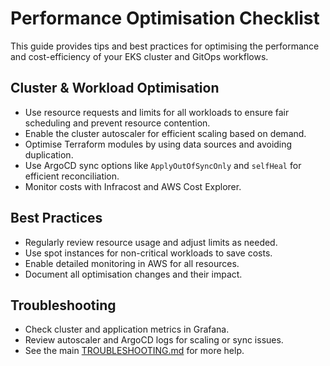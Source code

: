 # Performance Optimisation Checklist

This guide provides tips and best practices for optimising the performance and cost-efficiency of your EKS cluster and GitOps workflows.

## Cluster & Workload Optimisation
- Use resource requests and limits for all workloads to ensure fair scheduling and prevent resource contention.
- Enable the cluster autoscaler for efficient scaling based on demand.
- Optimise Terraform modules by using data sources and avoiding duplication.
- Use ArgoCD sync options like `ApplyOutOfSyncOnly` and `selfHeal` for efficient reconciliation.
- Monitor costs with Infracost and AWS Cost Explorer.

## Best Practices
- Regularly review resource usage and adjust limits as needed.
- Use spot instances for non-critical workloads to save costs.
- Enable detailed monitoring in AWS for all resources.
- Document all optimisation changes and their impact.

## Troubleshooting
- Check cluster and application metrics in Grafana.
- Review autoscaler and ArgoCD logs for scaling or sync issues.
- See the main [TROUBLESHOOTING.md](../TROUBLESHOOTING.md) for more help.
